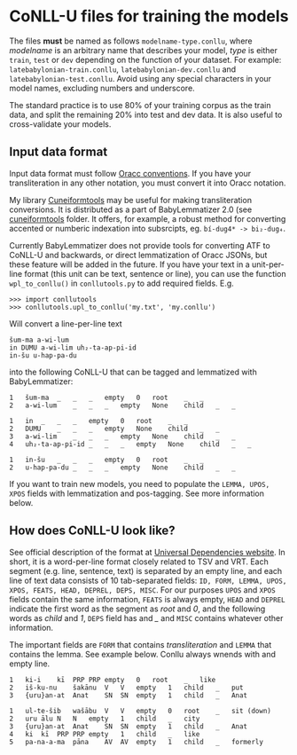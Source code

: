 # CoNLL-U files for training the models
The files **must** be named as follows ```modelname-type.conllu```, where *modelname* is an arbitrary name that describes your model, *type* is either ```train```, ```test``` or ```dev``` depending on the function of your dataset. For example: ```latebabylonian-train.conllu```, ```latebabylonian-dev.conllu``` and ```latebabylonian-test.conllu```. Avoid using any special characters in your model names, excluding numbers and underscore.

The standard practice is to use 80% of your training corpus as the train data, and split the remaining 20% into test and dev data. It is also useful to cross-validate your models.

## Input data format
Input data format must follow [Oracc conventions](http://oracc.museum.upenn.edu/doc/help/languages/akkadian/akkadianstylesheet/index.html). If you have your transliteration in any other notation, you must convert it into Oracc notation.

My library [Cuneiformtools](https://docs.google.com/document/d/1kW9DnCpXGICJ_ttOCO182G2jivE7_knVOZP_v6vdNPw/) may be useful for making transliteration conversions. It is distributed as a part of BabyLemmatizer 2.0 (see [cuneiformtools](https://github.com/asahala/BabyLemmatizer/tree/main/cuneiformtools) folder. It offers, for example, a robust method for converting accented or numberic indexation into subsrcipts, eg. ```bí-dug4* -> bi₂-dug₄```.

Currently BabyLemmatizer does not provide tools for converting ATF to CoNLL-U and backwards, or direct lemmatization of Oracc JSONs, but these feature will be added in the future. If you have your text in a unit-per-line format (this unit can be text, sentence or line), you can use the function ```wpl_to_conllu()``` in ```conllutools.py``` to add required fields. E.g.

```
>>> import conllutools
>>> conllutools.upl_to_conllu('my.txt', 'my.conllu')
```

Will convert a line-per-line text

```
šum-ma a-wi-lum
in DUMU a-wi-lim uh₂-ta-ap-pi-id
in-šu u-hap-pa-du
```

into the following CoNLL-U that can be tagged and lemmatized with BabyLemmatizer:

```
1	šum-ma	_	_	_	empty	0	root	_	_
2	a-wi-lum	_	_	_	empty	None	child	_	_

1	in	_	_	_	empty	0	root	_	_
2	DUMU	_	_	_	empty	None	child	_	_
3	a-wi-lim	_	_	_	empty	None	child	_	_
4	uh₂-ta-ap-pi-id	_	_	_	empty	None	child	_	_

1	in-šu	_	_	_	empty	0	root	_	_
2	u-hap-pa-du	_	_	_	empty	None	child	_	_

```

If you want to train new models, you need to populate the ```LEMMA, UPOS, XPOS``` fields with lemmatization and pos-tagging. See more information below.


## How does CoNLL-U look like?
See official description of the format at [Universal Dependencies website](https://universaldependencies.org/format.html). In short, it is a word-per-line format closely related to TSV and VRT. Each segment (e.g. line, sentence, text) is separated by an empty line, and each line of text data consists of 10 tab-separated fields: ```ID, FORM, LEMMA, UPOS, XPOS, FEATS, HEAD, DEPREL, DEPS, MISC```. For our purposes ```UPOS``` and ```XPOS``` fields contain the same information, ```FEATS``` is always empty, ```HEAD``` and ```DEPREL``` indicate the first word as the segment as *root* and *0*, and the following words as *child* and *1*, ```DEPS``` field has and *_* and ```MISC``` contains whatever other information.

The important fields are ```FORM``` that contains *transliteration* and ```LEMMA``` that contains the lemma. See example below. Conllu always wnends with and empty line.


```
1	ki-i	kī	PRP	PRP	empty	0	root	_	like
2	iš-ku-nu	šakānu	V	V	empty	1	child	_	put
3	{uru}an-at	Anat	SN	SN	empty	1	child	_	Anat

1	ul-te-šib	wašābu	V	V	empty	0	root	_	sit (down)
2	uru	ālu	N	N	empty	1	child	_	city
3	{uru}an-at	Anat	SN	SN	empty	1	child	_	Anat
4	ki	kī	PRP	PRP	empty	1	child	_	like
5	pa-na-a-ma	pāna	AV	AV	empty	1	child	_	formerly

```
